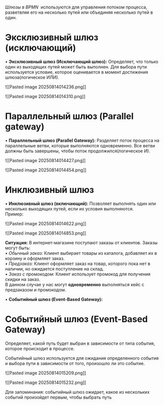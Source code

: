 _Шлюзы в BPMN_  используются для управления потоком процесса, разветвляя его на несколько путей или объединяя несколько путей в один.

# Эксклюзивный шлюз (исключающий)

• **Эксклюзивный шлюз (**Исключающий шлюз**):** Определяет, что только один из выходящих путей может быть выполнен. Для выбора пути используется условие, которое оценивается в момент достижения шлюза(логическое ИЛИ).

![[Pasted image 20250814014236.png]]

![[Pasted image 20250814014310.png]]

# Параллельный шлюз (Parallel gateway)
• **Параллельный шлюз (Parallel Gateway):** Разделяет поток процесса на параллельные ветви, которые выполняются одновременно. Все ветви должны быть завершены, чтобы поток продолжился(логическое И).

![[Pasted image 20250814014427.png]]

![[Pasted image 20250814014454.png]]

# Инклюзивный шлюз
• **Инклюзивный шлюз (включающий):** Позволяет выполнять один или несколько выходящих путей, если их условия выполняются.  
Пример:

![[Pasted image 20250814014622.png]]

![[Pasted image 20250814014853.png]]

**Ситуация:** В интернет-магазине поступают заказы от клиентов. Заказы могут быть:  
_• Обычный заказ:_ Клиент выбирает товары из каталога, добавляет их в корзину и оформляет заказ.  
_• Предзаказ:_ Клиент оформляет заказ на товар, которого пока нет в наличии, но ожидается поступление на склад.  
_• Заказ с промокодом:_ Клиент использует промокод для получения скидки на заказ.  
В данном случае у нас могут **одновременно** выполняться кейс с предзаказом и промокодом.

• **Событийный шлюз (Event-Based Gateway):**

# Событийный шлюз (Event-Based Gateway)
Определяет, какой путь будет выбран в зависимости от типа события, которое происходит в процессе.

Событийный шлюз используется для ожидания определенного события и выбора пути в зависимости от того, произошло ли это событие.

![[Pasted image 20250814015209.png]]

![[Pasted image 20250814015232.png]]

Для запоминания: событийный шлюз ожидает, какое из нескольких событий произойдет первым, чтобы выбрать путь
